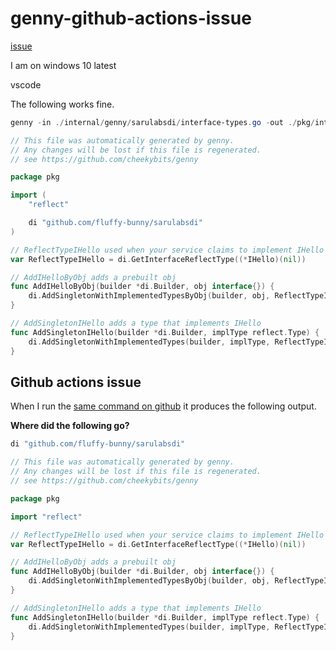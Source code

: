 # genny-github-actions-issue
[issue](https://github.com/cheekybits/genny/issues/77)

I am on windows 10 latest  

vscode  

The following works fine.  

```powershell
genny -in ./internal/genny/sarulabsdi/interface-types.go -out ./pkg/interface-types.go -pkg pkg gen "InterfaceType=IHello"
```

```go
// This file was automatically generated by genny.
// Any changes will be lost if this file is regenerated.
// see https://github.com/cheekybits/genny

package pkg

import (
    "reflect"

    di "github.com/fluffy-bunny/sarulabsdi"
)

// ReflectTypeIHello used when your service claims to implement IHello
var ReflectTypeIHello = di.GetInterfaceReflectType((*IHello)(nil))

// AddIHelloByObj adds a prebuilt obj
func AddIHelloByObj(builder *di.Builder, obj interface{}) {
    di.AddSingletonWithImplementedTypesByObj(builder, obj, ReflectTypeIHello)
}

// AddSingletonIHello adds a type that implements IHello
func AddSingletonIHello(builder *di.Builder, implType reflect.Type) {
    di.AddSingletonWithImplementedTypes(builder, implType, ReflectTypeIHello)
}
```

## Github actions issue

When I run the [same command on github](https://github.com/fluffy-bunny/genny-github-actions-issue/blob/c635df5f719f775486a86efc115e42c8b3db0184/.github/workflows/go.yml#L28) it produces the following output.

**Where did the following go?**

```go
di "github.com/fluffy-bunny/sarulabsdi"
```

```go
// This file was automatically generated by genny.
// Any changes will be lost if this file is regenerated.
// see https://github.com/cheekybits/genny

package pkg

import "reflect"

// ReflectTypeIHello used when your service claims to implement IHello
var ReflectTypeIHello = di.GetInterfaceReflectType((*IHello)(nil))

// AddIHelloByObj adds a prebuilt obj
func AddIHelloByObj(builder *di.Builder, obj interface{}) {
    di.AddSingletonWithImplementedTypesByObj(builder, obj, ReflectTypeIHello)
}

// AddSingletonIHello adds a type that implements IHello
func AddSingletonIHello(builder *di.Builder, implType reflect.Type) {
    di.AddSingletonWithImplementedTypes(builder, implType, ReflectTypeIHello)
}
```
